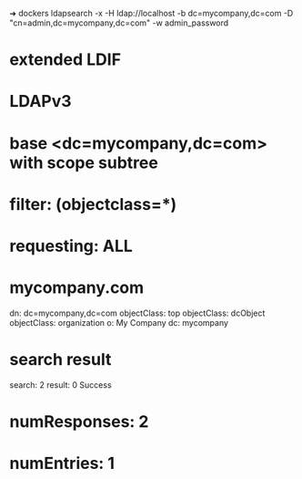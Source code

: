 ➜  dockers ldapsearch -x -H ldap://localhost -b dc=mycompany,dc=com -D "cn=admin,dc=mycompany,dc=com" -w admin_password
# extended LDIF
#
# LDAPv3
# base <dc=mycompany,dc=com> with scope subtree
# filter: (objectclass=*)
# requesting: ALL
#

# mycompany.com
dn: dc=mycompany,dc=com
objectClass: top
objectClass: dcObject
objectClass: organization
o: My Company
dc: mycompany

# search result
search: 2
result: 0 Success

# numResponses: 2
# numEntries: 1
